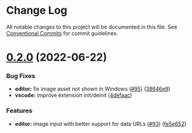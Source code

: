 # Change Log

All notable changes to this project will be documented in this file.
See [Conventional Commits](https://conventionalcommits.org) for commit guidelines.

# [0.2.0](https://github.com/macaron-elements/macaron/compare/v0.1.1...v0.2.0) (2022-06-22)

### Bug Fixes

- **editor:** fix image asset not shown in Windows ([#95](https://github.com/macaron-elements/macaron/issues/95)) ([38646e9](https://github.com/macaron-elements/macaron/commit/38646e906104f706415da9f6ac7b3550bad971b9))
- **vscode:** improve extension init/deinit ([4defaac](https://github.com/macaron-elements/macaron/commit/4defaac284f429f09445d3d1c962551a03b22f7b))

### Features

- **editor:** image input with better support for data URLs ([#93](https://github.com/macaron-elements/macaron/issues/93)) ([fe5e652](https://github.com/macaron-elements/macaron/commit/fe5e652148596f4517a493e6dde144b79c31fb04))
